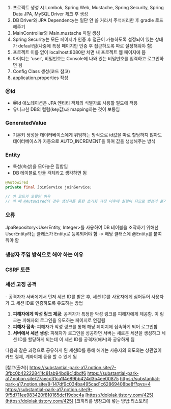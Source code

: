 1. 프로젝트 생성 시 Lombok, Spring Web, Mustache, Spring Security, Spring Data JPA, MySQL Driver 체크 후 생성
2. DB Driver와 JPA Dependency는 일단 안 쓸 거라서 주석처리한 후 gradle 로드해주기
3. MainController와 Main.mustache 파일 생성
4. Spring Security는 모든 페이지가 인증 후 접근이 가능하도록 설정되어 있는 상태가 default임(나중에 특정 페이지만 인증 후 접근하도록 따로 설정해줘야 함)
5. 프로젝트 이름 없이 localhost:8080만 치면 내 프로젝트 웹 페이지에 뜸
6. 아이디는 'user', 비밀번호는 Console에 나와 있는 비밀번호를 입력하고 로그인하면 됨
7. Config Class 생성(코드 참고)
8. application.properties 작성

### @Id
- @Id 애노테이션은 JPA 엔티티 객체의 식별자로 사용할 필드에 적용
- 유니크한 DB의 컬럼(key값)과 mapping하는 것이 보통임
### GeneratedValue
- 기본키 생성을 데이터베이스에게 위임하는 방식으로 id값을 따로 할당하지 않아도 데이터베이스가 자동으로 AUTO_INCREMENT을 하여 값을 생성해주는 방식

### Entity
- 특성(속성)을 모아놓은 집합임
- DB 테이블로 만들 객체라고 생각하면 됨

```java
@Autowired 
private final JoinService joinService; 

// 이 코드가 오류인 이유
// 이 때 @Autowired의 경우 생성자를 통한 초기화 과정 이후에 실행이 되므로 변경이 불가능한 final 키워드가 붙은 경우 오류가 나는 것
```

### 오류
JpaRepository<UserEntity, Integer>를 사용하여 DB 테이블을 조작하기 위해선 UserEntity라는 클래스가 Entity로 등록되어야 함 -> 해당 클래스에 @Entity를 붙여줘야 함

### 생성자 주입 방식으로 해야 하는 이유

### CSRF 토큰

### 세션 고정 공격
- 공격자가 서버에게서 먼저 세션 ID를 받은 후, 세션 ID를 사용자에게 심어두어 사용자가 그 세션 ID로 인증하도록 유도하는 방법
1. **피해자에게 악성 링크 제공**: 공격자가 특정한 악성 링크를 피해자에게 제공함. 이 링크는 피해자의 로그인을 유도하는 페이지로 연결됨
2. **피해자 접속**: 피해자가 악성 링크를 통해 해당 페이지에 접속하게 되어 로그인함
3. **서버에서 세션 생성**: 피해자가 로그인을 성공하면 서버는 새로운 세션을 생성하고 세션 ID를 할당하게 되는데 이 세션 ID를 공격자(해커)와 공유하게 됨

다음과 같은 과정으로 공유하게 된 세션ID를 통해 해커는 사용자의 의도와는 상관없이 카드 결제, 계좌이체 등을 할 수 있게 됨

[참고(출처)]
https://substantial-park-a17.notion.site/7-3fbc0b42222841fc81ab94bd8c1dbdf6
https://substantial-park-a17.notion.site/27aecc31ca1f4e89bb424d3b4ee00875
https://substantial-park-a17.notion.site/8-147df9c034ba495cad1c62869408be8f?pvs=4
https://substantial-park-a17.notion.site/9-9f5d711ee983420f810165dcf19cbc4a
[https://dololak.tistory.com/425](https://dololak.tistory.com/425) [코끼리를 냉장고에 넣는 방법:티스토리]
